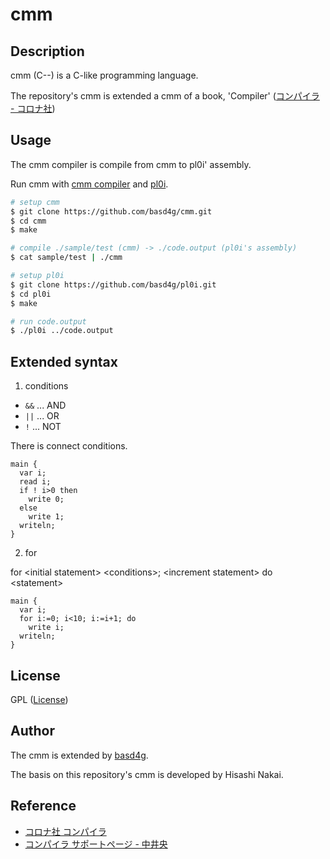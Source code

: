 # cmm

## Description

cmm (C--) is a C-like programming language.

The repository's cmm is extended a cmm of a book, 'Compiler' ([コンパイラ - コロナ社](http://www.slis.tsukuba.ac.jp/~nakai.hisashi.gt/Compiler/))

## Usage

The cmm compiler is compile from cmm to pl0i' assembly.

Run cmm with [cmm compiler](https://github.com/basd4g/cmm) and [pl0i](https://github.com/basd4g/pl0i).

```sh
# setup cmm
$ git clone https://github.com/basd4g/cmm.git
$ cd cmm
$ make

# compile ./sample/test (cmm) -> ./code.output (pl0i's assembly)
$ cat sample/test | ./cmm

# setup pl0i
$ git clone https://github.com/basd4g/pl0i.git
$ cd pl0i
$ make

# run code.output
$ ./pl0i ../code.output
```

## Extended syntax

1. conditions

- `&&` ... AND
- `||` ... OR
- `!` ... NOT

There is connect conditions.

```cmm
main {
  var i;
  read i;
  if ! i>0 then
    write 0;
  else
    write 1;
  writeln;
}
```

2. for

for &lt;initial statement&gt; &lt;conditions&gt;; &lt;increment statement&gt; do &lt;statement&gt;

```cmm
main {
  var i;
  for i:=0; i<10; i:=i+1; do 
    write i;
  writeln;
}
```

## License

GPL ([License](./LICENSE))

## Author

The cmm is extended by [basd4g](https://github.com/basd4g).

The basis on this repository's cmm is developed by Hisashi Nakai. 

## Reference

- [コロナ社 コンパイラ](https://www.coronasha.co.jp/np/isbn/9784339027082/)
- [コンパイラ サポートページ - 中井央](http://www.slis.tsukuba.ac.jp/~nakai.hisashi.gt/Compiler/)


